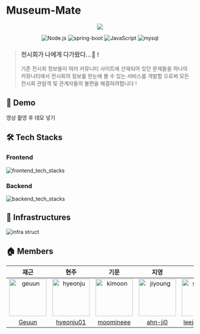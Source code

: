 # Museum-Mate

<p align="center"><img src="https://user-images.githubusercontent.com/96861601/219260414-9b026172-7184-4876-b532-db027e06b7d6.png"></p>

<p align="center">

  <img src="https://img.shields.io/badge/Node.js-v18.14.0-9?logo=Node.js" alt="Node.js" />
  <img src="https://img.shields.io/badge/spring_boot-v3.0.1-green?logo=springboot"  alt="spring-boot" />
  <img src="https://img.shields.io/badge/JavaScript-v4.3.5-yellow?logo=JavaScript" alt="JavaScript"/>
  <img src="https://img.shields.io/badge/mysql-v8.0.31-blue?logo=mysql" alt="mysql"/>
</p>

> ### 전시회가 나에게 다가왔다...🥺 !
> 기존 전시회 정보들이 여러 커뮤니티 사이트에 산재되어 있던 문제들을
하나의 커뮤니티에서 전시회의 정보를 한눈에 볼 수 있는 서비스를 개발함 으로써
모든 전시회 관람객 및 관계자들의 불편을 해결하려합니다 !


## 🚀 Demo
영상 촬영 후 데모 넣기

## 🛠 Tech Stacks

### Frontend
![frontend_tech_stacks](https://user-images.githubusercontent.com/96861601/218961115-2c6fe672-db9e-46ce-97f4-bf97e8470d74.png)

### Backend
![backend_tech_stacks](https://user-images.githubusercontent.com/96861601/218960824-3228617d-77f3-4b0d-a25a-7b4b48c3e270.png)

## 🔌 Infrastructures

![infra struct](https://user-images.githubusercontent.com/96861601/218961549-018da68e-0d0a-44e3-864a-895923509299.png)


## 🏠 Members

|재근|현주|기문|지영|상준|민준|
|:-:|:-:|:--:|:-:|:-:|:-:|
|<img src="https://user-images.githubusercontent.com/96861601/218968547-4e0ad220-911d-471e-bc9e-2136def6b47f.png" alt="geuun" width="100" height="100">|<img src="https://user-images.githubusercontent.com/96861601/218969106-81d3a3a4-5620-4491-ad5e-d8fdf1db40fe.png" alt="hyeonju" width="100" height="100">|<img src="https://user-images.githubusercontent.com/96861601/218969282-01717c16-62c5-48d1-ab2d-35619147cf23.png" alt="kimoon" width="100" height="100">|<img src="https://user-images.githubusercontent.com/96861601/218969539-bb87a3a3-be54-48ea-b80b-ab89915e8982.png" alt="jiyoung" width="100" height="100">|<img src="https://user-images.githubusercontent.com/96861601/218969697-47c02146-a725-48b9-996d-4cfd506e251d.png" alt="sangjun" width="100" height="100">|<img src="https://user-images.githubusercontent.com/96861601/218969796-997d66f6-f1e3-40a5-ba74-b95ab8c6eb2d.png" alt="minjun" width="100" height="100">|
|[Geuun](https://github.com/Geuun)|[hyeonju01](https://github.com/hyeonju01)|[moomineee](https://github.com/moomineee)|[ahn-ji0](https://github.com/ahn-ji0)|[leejoonsang](https://github.com/leejoonsang)|[chlalswns200](https://github.com/chlalswns200)|

<br>
